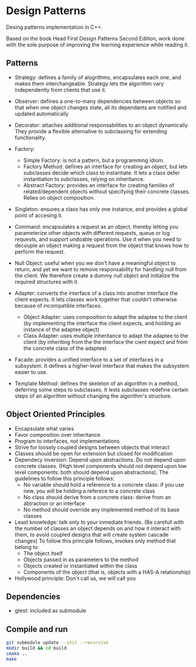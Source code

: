 # Design Patterns
Desing patterns implementation in C++.

Based on the book Head First Design Patterns Second Edition, work done
with the sole purpose of improving the learning experience while reading
it.

## Patterns

* Strategy: defines a family of alogrithms, encapsulates each one, and makes
them interchangeable. Strategy lets the algorithm vary independently from
clients that use it.

* Observer: defines a one-to-many dependencies between objects so that when
one object changes state, all its dependants are notified and updated
automatically

* Decorator: attaches additional responsabilities to an object dynamically.
They provide a flexible alternative to subclassing for extending functionality.

* Factory:
    * Simple Factory: is not a pattern, but a programming idiom.
    * Factory Method: defines an interface for creating an object, but lets
    subclasses decide which class to instantiate.
    It lets a class defer instantiation to subclasses, relying on inheritance.
    * Abstract Factory: provides an interface for creating families of related/dependent
    objects without specifying their concrete classes. Relies on object composition.

* Singleton: ensures a class has only one instance, and provides a global
point of accesing it.

* Command: encapsulates a request as an object, thereby letting you parameterize other
objects with different requests, queue or log requests, and support undoable operations.
Use it when you need to decouple an object making a request from the object that knows
how to perform the request.

* Null Object: useful when you we don't have a meaningful object to return, and yet we
want to remove responsability for handling null from the client. We therefore create a
dummy null object and initialize the required structures with it.

* Adapter: converts the interface of a class into another interface the client expects.
It lets classes work together that couldn't otherwise because of incompatible interfaces.
    * Object Adapter: uses composition to adapt the adaptee to the client (by implementing
    the interface the client expects, and holding an instance of the adaptee object)
    * Class Adapter: uses multiple inheritance to adapt the adaptee to the client (by
    inheriting from the the interface the cient expect and from the concrete class of the adaptee)

* Facade: provides a unified interface to a set of interfaces in a subsystem. It defines a
higher-level interface that makes the subsystem easier to use.

* Template Method: defines the skeleton of an algorithm in a method, deferring some steps to subclasses.
It lests subclasses redefine certain steps of an algorithm without changing the algorithm's structure.

## Object Oriented Principles

* Encapsulate what varies
* Favor composition over inheritance
* Program to interfaces, not implementations
* Strive for loosely coupled designs between objects that interact
* Classes should be open for extension but closed for modification
* Dependecy inversion: Depend upon abstractions. Do not depend upon concrete classes.
(High level components should not depend upon low level components: both should depend upon abstractions). The guidelines to follow this principle follows:
    * No variable should hold a reference to a concrete class: if you use new, you will be holding a referece to a concrete class
    * No class should derive from a concrete class: derive from an abtraction or an interface
    * No method should override any implemented method of its base classes
* Least knowledge: talk only to your inmediate friends.
(Be carefull with the number of classes an object depends on and how it interact with them, to avoid coupled designs that will create system cascade changes)
To follow this principle follows, invokes only method that belong to:
    * The object itself
    * Objects passed in as parameters to the method
    * Objects created or instantiated within the class
    * Components of the object (that is, objects with a HAS-A relationship)
* Hollywood principle: Don´t call us, we will call you

## Dependencies
* gtest: included as submodule

## Compile and run

```bash
git submodule update --init --recursive
mkdir build && cd build
cmake ..
make
```
